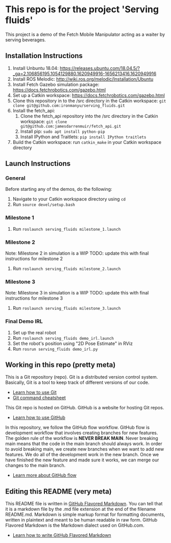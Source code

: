 # This repo is for the project 'Serving fluids'
This project is a demo of the Fetch Mobile Manipulator acting as a waiter by serving beverages.

## Installation Instructions
1. Install Unbuntu 18.04: https://releases.ubuntu.com/18.04.5/?_ga=2.106856195.1054129880.1620949916-1656213416.1620949916
2. Install ROS Melodic: http://wiki.ros.org/melodic/Installation/Ubuntu
3. Install Fetch Gazebo simulation package: https://docs.fetchrobotics.com/gazebo.html
4. Set up a Catkin workspace: https://docs.fetchrobotics.com/gazebo.html
5. Clone this repository in to the /src directory in the Catkin workspace: `git clone git@github.com:ironmanyu/serving_fluids.git`
6. Install the fetch_api:
    1. Clone the fetch_api repository into the /src directory in the Catkin workspace: `git clone git@github.com:jamesdarrenmuir/fetch_api.git`
    2. Install pip: `sudo apt install python-pip`
    3. Install IPython and Traitlets: `pip install IPython traitlets`
7. Build the Catkin workspace: run `catkin_make` in your Catkin workspace directory

## Launch Instructions
### General
Before starting any of the demos, do the following:
1. Navigate to your Catkin workspace directory using `cd`
2. Run `source devel/setup.bash`
### Milestone 1
1. Run `roslaunch serving_fluids milestone_1.launch`
### Milestone 2
Note: Milestone 2 in simulation is a WIP
TODO: update this with final instructions for milestone 2
1. Run `roslaunch serving_fluids milestone_2.launch`
### Milestone 3
Note: Milestone 3 in simulation is a WIP
TODO: update this with final instructions for milestone 3
1. Run `roslaunch serving_fluids milestone_3.launch`
### Final Demo IRL
1. Set up the real robot
2. Run `roslaunch serving_fluids demo_irl.launch`
3. Set the robot's position using "2D Pose Estimate" in RViz
4. Run `rosrun serving_fluids demo_irl.py`

## Working in this repo (pretty meta)

This is a Git repository (repo). Git is a distributed version control system. Basically, Git is a tool to keep track of different versions of our code.
* [Learn how to use Git](https://guides.github.com/introduction/git-handbook/)
* [Git command cheatsheet](https://training.github.com/downloads/github-git-cheat-sheet/)

This Git repo is hosted on GitHub. GitHub is a website for hosting Git repos.
* [Learn how to use GitHub](https://guides.github.com/introduction/git-handbook/)

In this repository, we follow the GitHub flow workflow. GitHub flow is development workflow that involves creating branches for new features. The golden rule of the workflow is **NEVER BREAK MAIN**. Never breaking main means that the code in the main branch should always work. In order to avoid breaking main, we create new branches when we want to add new features. We do all of the development work in the new branch. Once we have finished the new feature and made sure it works, we can merge our changes to the main branch.
* [Learn more about GitHub flow](https://guides.github.com/introduction/flow/)

## Editing this README (very meta)
This README file is written in [GitHub Flavored Markdown](https://github.github.com/gfm/). You can tell that it is a markdown file by the .md file extension at the end of the filename README.md. Markdown is simple markup format for formatting documents, written in plaintext and meant to be human readable in raw form. GitHub Flavored Markdown is the Markdown dialect used on GitHub.com.
* [Learn how to write GitHub Flavored Markdown](https://guides.github.com/features/mastering-markdown/)

